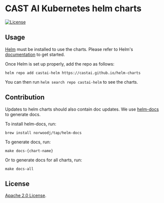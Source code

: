 # CAST AI Kubernetes helm charts

[![License](https://img.shields.io/badge/License-Apache%202.0-blue.svg)](https://opensource.org/licenses/Apache-2.0)

## Usage

[Helm](https://helm.sh) must be installed to use the charts.
Please refer to Helm's [documentation](https://helm.sh/docs/) to get started.

Once Helm is set up properly, add the repo as follows:

```console
helm repo add castai-helm https://castai.github.io/helm-charts
```

You can then run `helm search repo castai-helm` to see the charts.

## Contribution

Updates to helm charts should also contain doc updates. 
We use [helm-docs](https://github.com/norwoodj/helm-docs) to generate docs. 

To install helm-docs, run:

```console
brew install norwoodj/tap/helm-docs
```

To generate docs, run:

```console
make docs-{chart-name}
```

Or to generate docs for all charts, run:

```console
make docs-all
```

## License

<!-- Keep full URL links to repo files because this README syncs from main to gh-pages.  -->
[Apache 2.0 License](https://github.com/castai/helm-charts/blob/main/LICENSE).
